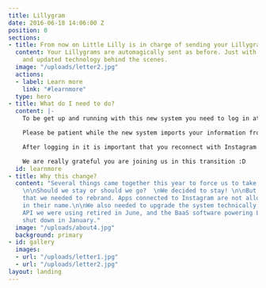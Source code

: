 ```yaml
---
title: Lillygram
date: 2016-06-18 14:06:00 Z
position: 0
sections:
- title: From now on Little Lilly is in charge of sending your Lillygrams
  content: Your Lillygrams are automagically sent as before. Just with a new brand
    and updated technology behind the scenes.
  image: "/uploads/letter2.jpg"
  actions:
  - label: Learn more
    link: "#learnmore"
  type: hero
- title: What do I need to do?
  content: |-
    To be get up and running with this new system you need to log in at [www.littlelilly.no/login](/login), or use the button in the top right corner.

    Please be patient while the new system imports your information from the old system.

    After logging in it is important that you reconnect with Instagram by using the "Connect to Instagram" button.

    We are really grateful you are joining us in this transition :D
  id: learnmore
- title: Why this change?
  content: "Several things came together this year to force us to take an active stance.
    \n\nShould we stay or should we go?  \nWe decided to stay! \n\nBut in order to
    that we needed to rebrand. Apps connected to Instagram are not allowed \"gram\"
    in their name.\n\nWe also needed to upgrade the system technically. The Instagram
    API we were using retired in June, and the BaaS software powering Lillygram will
    shut down in January."
  image: "/uploads/about4.jpg"
  background: primary
- id: gallery
  images:
  - url: "/uploads/letter1.jpg"
  - url: "/uploads/letter2.jpg"
layout: landing
---
```


